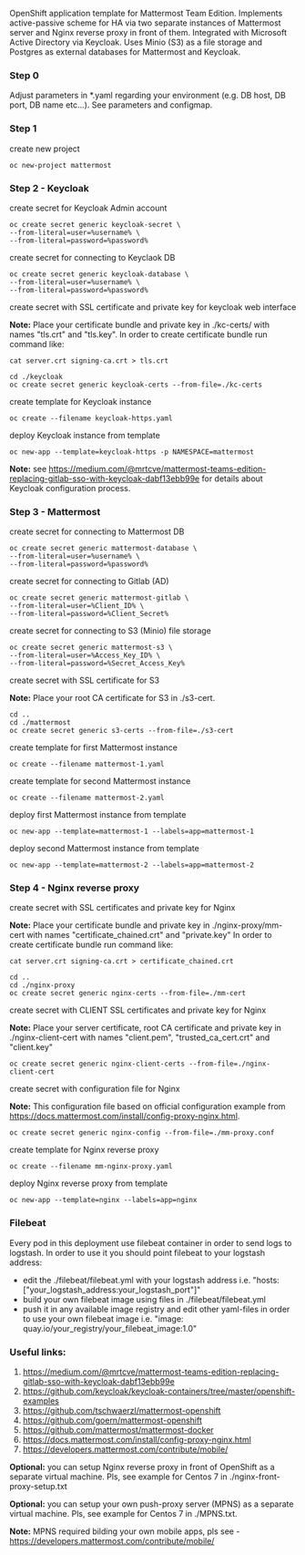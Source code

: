 OpenShift application template for Mattermost Team Edition.
Implements active-passive scheme for HA via two separate instances of Mattermost server and Nginx reverse proxy in front of them.
Integrated with Microsoft Active Directory via Keycloak.
Uses Minio (S3) as a file storage and Postgres as external databases for Mattermost and Keycloak.

### Step 0
Adjust parameters in *.yaml regarding your environment (e.g. DB host, DB port, DB name etc...). See parameters and configmap.

### Step 1
create new project
```
oc new-project mattermost
```

### Step 2 - Keycloak
create secret for Keycloak Admin account
```
oc create secret generic keycloak-secret \
--from-literal=user=%username% \
--from-literal=password=%password%
```
create secret for connecting to Keyclaok DB
```
oc create secret generic keycloak-database \
--from-literal=user=%username% \
--from-literal=password=%password%
```
create secret with SSL certificate and private key for keycloak web interface

**Note:** Place your certificate bundle and private key in ./kc-certs/ with names "tls.crt" and "tls.key".
In order to create certificate bundle run command like:

```
cat server.crt signing-ca.crt > tls.crt
```

```
cd ./keycloak
oc create secret generic keycloak-certs --from-file=./kc-certs
```
create template for Keycloak instance
```
oc create --filename keycloak-https.yaml
```
deploy Keycloak instance from template
```
oc new-app --template=keycloak-https -p NAMESPACE=mattermost
```

**Note:** see https://medium.com/@mrtcve/mattermost-teams-edition-replacing-gitlab-sso-with-keycloak-dabf13ebb99e for details about Keycloak configuration process.

### Step 3 - Mattermost
create secret for connecting to Mattermost DB
```
oc create secret generic mattermost-database \
--from-literal=user=%username% \
--from-literal=password=%password%
```
create secret for connecting to Gitlab (AD)
```
oc create secret generic mattermost-gitlab \
--from-literal=user=%Client_ID% \
--from-literal=password=%Client_Secret%
```
create secret for connecting to S3 (Minio) file storage
```
oc create secret generic mattermost-s3 \
--from-literal=user=%Access_Key_ID% \
--from-literal=password=%Secret_Access_Key%
```
create secret with SSL certificate for S3

**Note:** Place your root CA certificate for S3 in ./s3-cert.
```
cd ..
cd ./mattermost
oc create secret generic s3-certs --from-file=./s3-cert
```

create template for first Mattermost instance
```
oc create --filename mattermost-1.yaml
```

create template for second Mattermost instance
```
oc create --filename mattermost-2.yaml
```

deploy first Mattermost instance from template
```
oc new-app --template=mattermost-1 --labels=app=mattermost-1
```

deploy second Mattermost instance from template
```
oc new-app --template=mattermost-2 --labels=app=mattermost-2
```

### Step 4 - Nginx reverse proxy
create secret with SSL certificates and private key for Nginx

**Note:** Place your certificate bundle and private key in ./nginx-proxy/mm-cert with names "certificate_chained.crt" and "private.key"
In order to create certificate bundle run command like:

```
cat server.crt signing-ca.crt > certificate_chained.crt
```

```
cd ..
cd ./nginx-proxy
oc create secret generic nginx-certs --from-file=./mm-cert
```

create secret with CLIENT SSL certificates and private key for Nginx

**Note:** Place your server certificate, root CA certificate and private key in ./nginx-client-cert with names "client.pem", "trusted_ca_cert.crt" and "client.key"

```
oc create secret generic nginx-client-certs --from-file=./nginx-client-cert
```

create secret with configuration file for Nginx

**Note:** This configuration file based on official configuration example from https://docs.mattermost.com/install/config-proxy-nginx.html.
```
oc create secret generic nginx-config --from-file=./mm-proxy.conf
```

create template for Nginx reverse proxy
```
oc create --filename mm-nginx-proxy.yaml
```

deploy Nginx reverse proxy from template
```
oc new-app --template=nginx --labels=app=nginx
```

### Filebeat
Every pod in this deployment use filebeat container in order to send logs to logstash.
In order to use it you should point filebeat to your logstash address:
- edit the ./filebeat/filebeat.yml with your logstash address i.e. "hosts: ["your_logstash_address:your_logstash_port"]"
- build your own filebeat image using files in ./filebeat/filebeat.yml
- push it in any available image registry and edit other yaml-files in order to use your own filebeat image i.e. "image: quay.io/your_registry/your_filebeat_image:1.0"

### Useful links:
1. https://medium.com/@mrtcve/mattermost-teams-edition-replacing-gitlab-sso-with-keycloak-dabf13ebb99e
2. https://github.com/keycloak/keycloak-containers/tree/master/openshift-examples
3. https://github.com/tschwaerzl/mattermost-openshift
4. https://github.com/goern/mattermost-openshift
5. https://github.com/mattermost/mattermost-docker
6. https://docs.mattermost.com/install/config-proxy-nginx.html
7. https://developers.mattermost.com/contribute/mobile/

**Optional:** you can setup Nginx reverse proxy in front of OpenShift as a separate virtual machine. Pls, see example for Centos 7 in ./nginx-front-proxy-setup.txt

**Optional:** you can setup your own push-proxy server (MPNS) as a separate virtual machine. Pls, see example for Centos 7 in ./MPNS.txt.

**Note:** MPNS required bilding your own mobile apps, pls see - https://developers.mattermost.com/contribute/mobile/